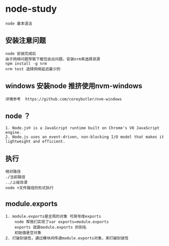 # node-study
    node 基本语法

##  安装注意问题
    node 安装完成后
    由于网络问题导致下载包会出问题，安装nrm来选择资源
    npm install -g nrm
    nrm test 选择网络延迟最少的
    
## windows 安装node 推挤使用nvm-windows
    详情参考  https://github.com/coreybutler/nvm-windows
## node ？
    1. Node.js® is a JavaScript runtime built on Chrome's V8 JavaScript engine. 
    2. Node.js uses an event-driven, non-blocking I/O model that makes it lightweight and efficient.
## 执行
    相对路径
    ./当前路径
    ../上级目录
    node +文件路径的形式执行
## module.exports 
    1. module.exports是全局的对象 可简写成exports
        node 帮我们实现了var exports=module.exports
        exports 就是module.exports 的别名
        初始值是空对象
    2. 打破封装性，通过模块间传递module.exports对象，来打破封装性
